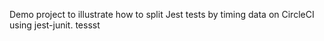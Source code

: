 Demo project to illustrate how to split Jest tests by timing data on CircleCI using jest-junit.
tessst
